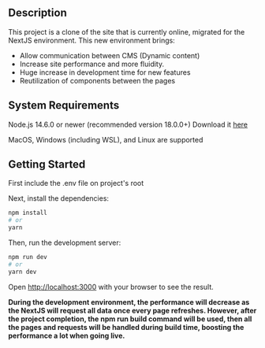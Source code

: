 ## Description
This project is a clone of the site that is currently online, migrated for the NextJS environment. This new environment brings:
- Allow communication between CMS (Dynamic content)
- Increase site performance and more fluidity.
- Huge increase in development time for new features
- Reutilization of components between the pages


## System Requirements
Node.js 14.6.0 or newer (recommended version 18.0.0+)
Download it [here](https://nodejs.org/en/download/)

MacOS, Windows (including WSL), and Linux are supported

## Getting Started

First include the .env file on project's root

Next, install the dependencies:

```bash
npm install
# or
yarn
```

Then, run the development server:

```bash
npm run dev
# or
yarn dev
```

Open [http://localhost:3000](http://localhost:3000) with your browser to see the result.

**During the development environment, the performance will decrease as the NextJS will request all data once every page refreshes. However, after the project completion, the npm run build command will be used, then all the pages and requests will be handled during build time, boosting the performance a lot when going live.**